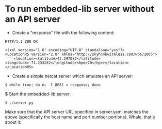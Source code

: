 # To run embedded-lib server without an API server

* Create a "response" file with the following content:
```
HTTP/1.1 200 OK

<?xml version="1.0" encoding="UTF-8" standalone="yes"?>
<LocationRS version="2.0" xmlns="http://skyhookwireless.com/wps/2005">
    <location><latitude>42.297082</latitude><longitude>-71.233282</longitude><hpe>70</hpe></location>
</LocationRS>
```
* Create a simple netcat server which emulates an API server:
```
$ while true; do nc -l 8081 < response; done
```
$ Start the embedded-lib server:
```
$ ./server.py
```
Make sure that the API server URL specified in server.yaml matches the above (specifically the host name and port number portions). Whale, that's about it.

